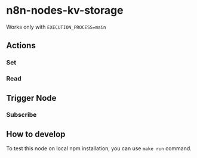 # n8n-nodes-kv-storage

Works only with `EXECUTION_PROCESS=main`

## Actions

### Set

### Read

## Trigger Node

### Subscribe

## How to develop

To test this node on local npm installation, you can use `make run` command.